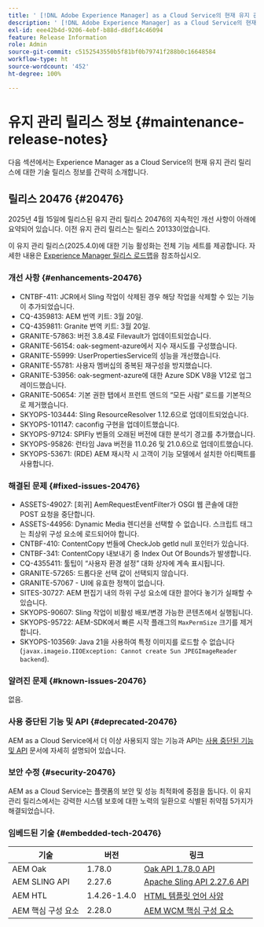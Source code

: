 ```yaml
---
title: ' [!DNL Adobe Experience Manager] as a Cloud Service의 현재 유지 관리 릴리스 정보입니다.'
description: ' [!DNL Adobe Experience Manager] as a Cloud Service의 현재 유지 관리 릴리스 정보입니다.'
exl-id: eee42b4d-9206-4ebf-b88d-d8df14c46094
feature: Release Information
role: Admin
source-git-commit: c5152543550b5f81bf0b79741f288b0c16648584
workflow-type: ht
source-wordcount: '452'
ht-degree: 100%

---
```



# 유지 관리 릴리스 정보 {#maintenance-release-notes}

다음 섹션에서는 Experience Manager as a Cloud Service의 현재 유지 관리 릴리스에 대한 기술 릴리스 정보를 간략히 소개합니다.

## 릴리스 20476 {#20476}

2025년 4월 15일에 릴리스된 유지 관리 릴리스 20476의 지속적인 개선 사항이 아래에 요약되어 있습니다. 이전 유지 관리 릴리스는 릴리스 20133이었습니다.

이 유지 관리 릴리스(2025.4.0)에 대한 기능 활성화는 전체 기능 세트를 제공합니다. 자세한 내용은 [Experience Manager 릴리스 로드맵](https://experienceleague.adobe.com/ko/docs/experience-manager-release-information/aem-release-updates/update-releases-roadmap)을 참조하십시오.

### 개선 사항 {#enhancements-20476}

* CNTBF-411: JCR에서 Sling 작업이 삭제된 경우 해당 작업을 삭제할 수 있는 기능이 추가되었습니다.
* CQ-4359813: AEM 번역 키트: 3월 20일.
* CQ-4359811: Granite 번역 키트: 3월 20일.
* GRANITE-57863: 버전 3.8.4로 Filevault가 업데이트되었습니다.
* GRANITE-56154: oak-segment-azure에서 지수 재시도를 구성했습니다.
* GRANITE-55999: UserPropertiesService의 성능을 개선했습니다.
* GRANITE-55781: 사용자 멤버십의 중복된 재구성을 방지했습니다.
* GRANITE-53956: oak-segment-azure에 대한 Azure SDK V8을 V12로 업그레이드했습니다.
* GRANITE-50654: 기본 권한 탭에서 프런트 엔드의 “모든 사람” 로드를 기본적으로 제거했습니다.
* SKYOPS-103444: Sling ResourceResolver 1.12.6으로 업데이트되었습니다.
* SKYOPS-101147: caconfig 구현을 업데이트했습니다.
* SKYOPS-97124: SPIFly 번들의 오래된 버전에 대한 분석기 경고를 추가했습니다.
* SKYOPS-95826: 런타임 Java 버전을 11.0.26 및 21.0.6으로 업데이트했습니다.
* SKYOPS-53671: (RDE) AEM 재시작 시 고객이 기능 모델에서 설치한 아티팩트를 사용합니다.

### 해결된 문제 {#fixed-issues-20476}

* ASSETS-49027: [회귀] AemRequestEventFilter가 OSGI 웹 콘솔에 대한 POST 요청을 중단합니다.
* ASSETS-44956: Dynamic Media 렌디션을 선택할 수 없습니다. 스크립트 태그는 최상위 구성 요소에 로드되어야 합니다.
* CNTBF-410: ContentCopy 번들에 CheckJob getId null 포인터가 있습니다.
* CNTBF-341: ContentCopy 내보내기 중 Index Out Of Bounds가 발생합니다.
* CQ-4355411: 툴팁이 “사용자 환경 설정” 대화 상자에 계속 표시됩니다.
* GRANITE-57265: 드롭다운 선택 값이 선택되지 않습니다.
* GRANITE-57067 - UI에 유효한 정책이 없습니다.
* SITES-30727: AEM 편집기 내의 하위 구성 요소에 대한 끌어다 놓기가 실패할 수 있습니다.
* SKYOPS-90607: Sling 작업이 비활성 배포/변경 가능한 콘텐츠에서 실행됩니다.
* SKYOPS-95722: AEM-SDK에서 빠른 시작 플래그의 `MaxPermSize` 크기를 제거합니다.
* SKYOPS-103569: Java 21을 사용하여 특정 이미지를 로드할 수 없습니다(`javax.imageio.IIOException: Cannot create Sun JPEGImageReader backend`).

### 알려진 문제 {#known-issues-20476}

없음.

### 사용 중단된 기능 및 API {#deprecated-20476}

AEM as a Cloud Service에서 더 이상 사용되지 않는 기능과 API는 [사용 중단된 기능 및 API](/help/release-notes/deprecated-removed-features.md) 문서에 자세히 설명되어 있습니다.

### 보안 수정 {#security-20476}

AEM as a Cloud Service는 플랫폼의 보안 및 성능 최적화에 중점을 둡니다. 이 유지 관리 릴리스에서는 강력한 시스템 보호에 대한 노력의 일환으로 식별된 취약점 5가지가 해결되었습니다.

### 임베드된 기술 {#embedded-tech-20476}

| 기술 | 버전 | 링크 |
|---|---|---|
| AEM Oak | 1.78.0 | [Oak API 1.78.0 API](https://www.javadoc.io/doc/org.apache.jackrabbit/oak-api/1.78.0/index.html) |
| AEM SLING API | 2.27.6 | [Apache Sling API 2.27.6 API](https://www.javadoc.io/doc/org.apache.sling/org.apache.sling.api/latest/index.html) |
| AEM HTL | 1.4.26-1.4.0 | [HTML 템플릿 언어 사양](https://github.com/adobe/htl-spec) |
| AEM 핵심 구성 요소 | 2.28.0 | [AEM WCM 핵심 구성 요소](https://github.com/adobe/aem-core-wcm-components) |
